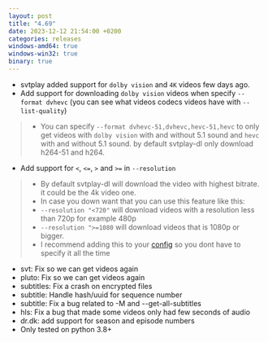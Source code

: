 ```yaml
---
layout: post
title: "4.69"
date: 2023-12-12 21:54:00 +0200
categories: releases
windows-amd64: true
windows-win32: true
binary: true
---
```


* svtplay added support for `dolby vision` and `4K` videos few days ago.
* Add support for downloading `dolby vision` videos when specify `--format dvhevc` (you can see what videos codecs videos have with `--list-quality`)
> * You can specify `--format dvhevc-51,dvhevc,hevc-51,hevc` to only get videos with `dolby vision` with and without 5.1 sound and `hevc` with and without 5.1 sound.  by default svtplay-dl only download h264-51 and h264.
* Add support for `<`, `<=`, `>` and `>=` in `--resolution`
> * By default svtplay-dl will download the video with highest bitrate. it could be the 4k video one.
> * In case you down want that you can use this feature like this:
> * `--resolution "<720"` will download videos with a resolution less than 720p for example 480p
> * `--resolution ">=1080`  will download videos that is 1080p or bigger.
> * I recommend adding this to your [config](/config/) so you dont have to specify it all the time

* svt: Fix so we can get videos again
* pluto: Fix so we can get videos again
* subtitles: Fix a crash on encrypted files
* subtitle: Handle hash/uuid for sequence number
* subtitle: Fix a bug related to -M and --get-all-subtitles
* hls: Fix a bug that made some videos only had few seconds of audio
* dr.dk: add support for season and episode numbers
* Only tested on python 3.8+